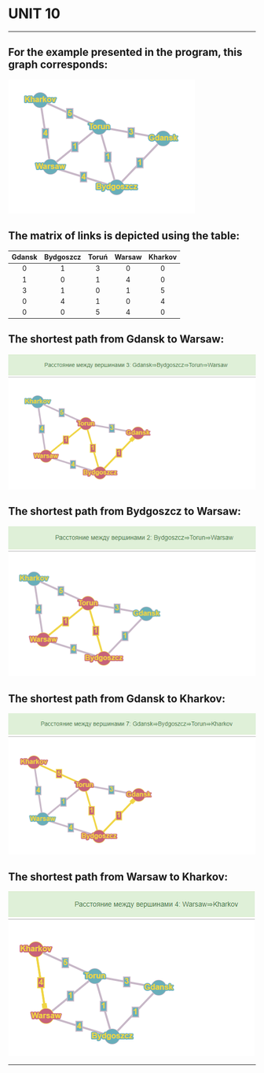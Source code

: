 # UNIT 10
***
##  For the example presented in the program, this graph corresponds:
![alt-текст](https://github.com/SofiaHalamai/nix-4/blob/main/module_2/src/main/resources/images/graph.png "graph")

##  The matrix of links is depicted using the table:
| Gdansk | Bydgoszcz | Toruń | Warsaw | Kharkov |
|:------:|:---------:|:-----:|:------:|:-------:|
|    0   |     1     |   3   |    0   |    0    |
|    1   |     0     |   1   |    4   |    0    |
|    3   |     1     |   0   |    1   |    5    |
|    0   |     4     |   1   |    0   |    4    |
|    0   |     0     |   5   |    4   |    0    |

##  The shortest path from Gdansk to Warsaw:
![alt-текст](https://github.com/SofiaHalamai/nix-4/blob/main/module_2/src/main/resources/images/way_from_Gdansk_to_Warsaw.png "path from Gdansk to Warsaw")

##  The shortest path from Bydgoszcz to Warsaw:
![alt-текст](https://github.com/SofiaHalamai/nix-4/blob/main/module_2/src/main/resources/images/way_from_Bydgoszcz_to_Warsaw.png "path from Bydgoszcz to Warsaw")

##  The shortest path from Gdansk to Kharkov:
![alt-текст](https://github.com/SofiaHalamai/nix-4/blob/main/module_2/src/main/resources/images/way_from_Gdansk_to_Kharkov.png "path from Gdansk to Kharkov")

##  The shortest path from Warsaw to Kharkov:
![alt-текст](https://github.com/SofiaHalamai/nix-4/blob/main/module_2/src/main/resources/images/way_from_Warsaw_to_Kharkov.png "path from Warsaw to Kharkov")

***
